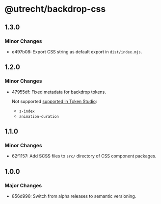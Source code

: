 # @utrecht/backdrop-css

## 1.3.0

### Minor Changes

- e497b08: Export CSS string as default export in `dist/index.mjs`.

## 1.2.0

### Minor Changes

- 47955df: Fixed metadata for backdrop tokens.

  Not supported [supported in Token Studio](https://docs.tokens.studio/available-tokens/available-tokens):

  - `z-index`
  - `animation-duration`

## 1.1.0

### Minor Changes

- 62f1157: Add SCSS files to `src/` directory of CSS component packages.

## 1.0.0

### Major Changes

- 856d996: Switch from alpha releases to semantic versioning.
